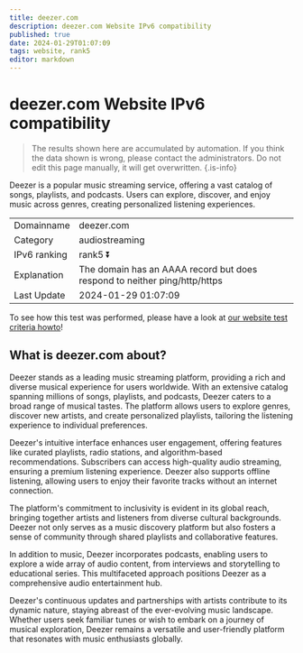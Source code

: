 ```yaml
---
title: deezer.com
description: deezer.com Website IPv6 compatibility
published: true
date: 2024-01-29T01:07:09
tags: website, rank5
editor: markdown
---
```


# deezer.com Website IPv6 compatibility

> The results shown here are accumulated by automation. If you think the data shown is wrong, please contact the administrators. 
> Do not edit this page manually, it will get overwritten.
{.is-info}

Deezer is a popular music streaming service, offering a vast catalog of songs, playlists, and podcasts. Users can explore, discover, and enjoy music across genres, creating personalized listening experiences.


|   |   |
| - | - |
| Domainname | deezer.com
| Category | audiostreaming |
| IPv6 ranking | rank5 :arrow_double_down: |
| Explanation | The domain has an AAAA record but does respond to neither ping/http/https |
| Last Update | 2024-01-29 01:07:09 |

To see how this test was performed, please have a look at [our website test criteria howto](/howto/testcriteria/website)!


## What is deezer.com about?
Deezer stands as a leading music streaming platform, providing a rich and diverse musical experience for users worldwide. With an extensive catalog spanning millions of songs, playlists, and podcasts, Deezer caters to a broad range of musical tastes. The platform allows users to explore genres, discover new artists, and create personalized playlists, tailoring the listening experience to individual preferences.

Deezer's intuitive interface enhances user engagement, offering features like curated playlists, radio stations, and algorithm-based recommendations. Subscribers can access high-quality audio streaming, ensuring a premium listening experience. Deezer also supports offline listening, allowing users to enjoy their favorite tracks without an internet connection.

The platform's commitment to inclusivity is evident in its global reach, bringing together artists and listeners from diverse cultural backgrounds. Deezer not only serves as a music discovery platform but also fosters a sense of community through shared playlists and collaborative features.

In addition to music, Deezer incorporates podcasts, enabling users to explore a wide array of audio content, from interviews and storytelling to educational series. This multifaceted approach positions Deezer as a comprehensive audio entertainment hub.

Deezer's continuous updates and partnerships with artists contribute to its dynamic nature, staying abreast of the ever-evolving music landscape. Whether users seek familiar tunes or wish to embark on a journey of musical exploration, Deezer remains a versatile and user-friendly platform that resonates with music enthusiasts globally.
